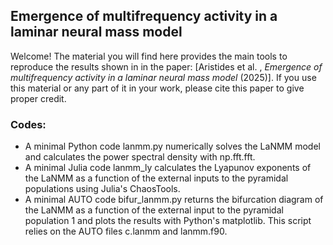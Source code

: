 ## Emergence of multifrequency activity in a laminar neural mass model

Welcome! 
The material you will find here provides the main tools to reproduce the results shown in in the paper: [Aristides et al. , *Emergence of multifrequency activity in a laminar neural mass model* (2025)].
If you use this material or any part of it in your work, please cite this paper to give proper credit.

### Codes: 
- A minimal Python code lanmm.py numerically solves the LaNMM model and calculates the power spectral density with np.fft.fft.
- A minimal Julia code lanmm_ly calculates the Lyapunov exponents of the LaNMM as a function of the external inputs to the pyramidal populations using Julia's ChaosTools.
- A minimal AUTO code bifur_lanmm.py returns the bifurcation diagram of the LaNMM as a function of the external input to the pyramidal population 1 and plots the results with Python's matplotlib. This script relies on the AUTO files c.lanmm and lanmm.f90.




